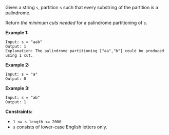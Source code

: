 Given a string `s`, partition `s` such that every substring of the partition
is a palindrome.

Return _the minimum cuts needed_ for a palindrome partitioning of `s`.



**Example 1:**

    
    
    Input: s = "aab"
    Output: 1
    Explanation: The palindrome partitioning ["aa","b"] could be produced using 1 cut.
    

**Example 2:**

    
    
    Input: s = "a"
    Output: 0
    

**Example 3:**

    
    
    Input: s = "ab"
    Output: 1
    



**Constraints:**

  * `1 <= s.length <= 2000`
  * `s` consists of lower-case English letters only.

